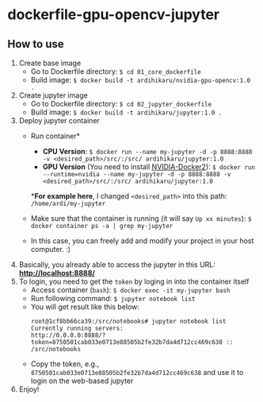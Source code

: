 # dockerfile-gpu-opencv-jupyter

## How to use
1. Create base image
    - Go to Dockerfile directory: `$ cd 01_core_dockerfile`
    - Build image: `$ docker build -t ardihikaru/nvidia-gpu-opencv:1.0 .`
2. Create jupyter image
    - Go to Dockerfile directory: `$ cd 02_jupyter_dockerfile`
    - Build image: `$ docker build -t ardihikaru/jupyter:1.0 .`
3. Deploy jupyter container
    - Run container*
        - **CPU Version**: `$ docker run --name my-jupyter -d -p 8888:8888 -v <desired_path>/src/:/src/ ardihikaru/jupyter:1.0`
        - **GPU Version** (You need to install [NVIDIA-Docker2](https://cnvrg.io/how-to-setup-docker-and-nvidia-docker-2-0-on-ubuntu-18-04/)): 
            `$ docker run --runtime=nvidia --name my-jupyter -d -p 8888:8888 -v <desired_path>/src/:/src/ ardihikaru/jupyter:1.0`
    
        ***For example here**, I changed `<desired_path>` into this path: `/home/ardi/my-jupyter`
    - Make sure that the container is running (it will say `Up xx minutes`):
        `$ docker container ps -a | grep my-jupyter`
    - In this case, you can freely add and modify your project in your host computer. :)
 4. Basically, you already able to access the jupyter in this URL: **[http://localhost:8888/](http://localhost:8888/)**
 5. To login, you need to get the `token` by loging in into the container itself
    - Access container (`bash`): `$ docker exec -it my-jupyter bash`
    - Run following command: `$ jupyter notebook list`
    - You will get result like this below:
        ```
        root@1cf8bb66ca39:/src/notebooks# jupyter notebook list
        Currently running servers:
        http://0.0.0.0:8888/?token=8750501cab033e0713e88505b2fe32b7da4d712cc469c638 :: /src/notebooks
        ```
    - Copy the token, e.g., `8750501cab033e0713e88505b2fe32b7da4d712cc469c638` and use it to login on the web-based jupyter
 6. Enjoy!